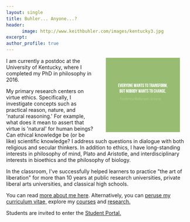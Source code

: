 ```yaml
---
layout: single
title: Buhler... Anyone...?
header: 
      image: http://www.keithbuhler.com/images/kentucky3.jpg
excerpt: 
author_profile: true
---
```


<img src="/images/greene5.jpeg" alt="Transform by changing" hspace="30px" align="right" width="40%"> 

I am currently a postdoc at the University of Kentucky, where I completed my PhD in philosophy in 2016. 

My primary research centers on virtue ethics. Specifically, I investigate concepts such as practical reason, nature, and 'natural reasoning.' For example, what does it mean to assert that virtue is 'natural' for human beings? Can ethical knowledge be (or be like) scientific knowledge? I address such questions in dialogue with both religious and secular thinkers. In addition to ethics, I have long-standing interests in philosophy of mind, Plato and Aristotle, and interdisciplinary interests in bioethics and the philosophy of biology. 

In the classroom, I've successfully helped learners to practice "the art of liberation" for more than 10 years at public research universities, private liberal arts universities, and classical high schools. 

You can read [more about me here](/about). Alternatively, you can [peruse my curriculum vitae,](/cv) explore my [courses](/teaching) and [research.](/research) 

Students are invited to enter the [Student Portal.](/students) 
